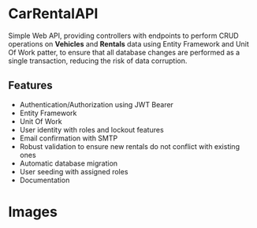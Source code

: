# CarRentalAPI
Simple Web API, providing controllers with endpoints to perform CRUD operations on __Vehicles__ and __Rentals__ data using Entity Framework and Unit Of Work patter, to ensure that all database changes are performed as a single transaction, reducing the risk of data corruption.

## Features
* Authentication/Authorization using JWT Bearer
* Entity Framework
* Unit Of Work
* User identity with roles and lockout features <!-- /PasswordChange/EmailChange) -->
* Email confirmation with SMTP
* Robust validation to ensure new rentals do not conflict with existing ones
* Automatic database migration
* User seeding with assigned roles
* Documentation

# Images
